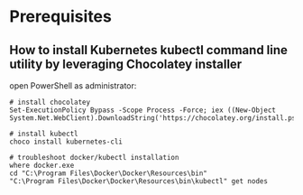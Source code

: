 # Prerequisites

## How to install Kubernetes kubectl command line utility by leveraging Chocolatey installer

open PowerShell as administrator:

```
# install chocolatey
Set-ExecutionPolicy Bypass -Scope Process -Force; iex ((New-Object System.Net.WebClient).DownloadString('https://chocolatey.org/install.ps1'))

# install kubectl
choco install kubernetes-cli

# troubleshoot docker/kubectl installation
where docker.exe
cd "C:\Program Files\Docker\Docker\Resources\bin"
"C:\Program Files\Docker\Docker\Resources\bin\kubectl" get nodes
```